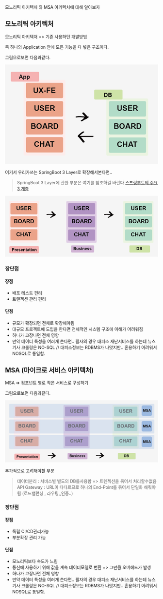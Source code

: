 모노리틱 아키텍처 와 MSA 아키텍처에 대해 알아보자

## 모노리틱 아키텍처

모노리틱 아키텍처 => 기존 사용하던 개발방법 

즉 하나의 Application 안에 모든 기능을 다 넣은 구조이다.

그림으로보면 다음과같다.

![모노아키텍처1](https://github.com/tekies09/CS/blob/main/%EB%94%94%EC%9E%90%EC%9D%B8%ED%8C%A8%ED%84%B4/images/monoarc.PNG?raw=true)

여기서 우리가쓰는 SpringBoot 3 Layer로 확장해서본다면..

> SpringBoot 3 Layer에 관한 부분은 여기를 참조하길 바란다 [스프링부트의 주요 3 계층](https://github.com/tekies09/CS/blob/main/SpringBoot/spring3layer.MD)


![모노아키텍처2](https://github.com/tekies09/CS/blob/main/%EB%94%94%EC%9E%90%EC%9D%B8%ED%8C%A8%ED%84%B4/images/monoarc2.PNG?raw=true)

### 장단점

#### 장점 
- 배포 테스트 편리
- 트랜젝션 관리 편리

#### 단점 
- 규모가 확장되면 전체로 확장해야됨
- 대규모 프로젝트에 도입을 한다면 전체적인 시스템 구조에 이해가 어려워짐
- 하나가 고장나면 전체 영향
- 만약 데이터 특성을 여러개 쓴다면.. 필자의 경우 대피소 재난서비스를 하는데 뉴스기사 크롤링은 NO-SQL // 대피소정보는 RDBMS가 나앗지만.. 혼용하기 어려워서 NOSQL로 통일함.


## MSA (마이크로 서비스 아키텍처)

MSA => 컴포넌트 별로 작은 서비스로 구성하기

그림으로보면 다음과같다.

![msa아키텍처](https://github.com/tekies09/CS/blob/main/%EB%94%94%EC%9E%90%EC%9D%B8%ED%8C%A8%ED%84%B4/images/msaarc.PNG?raw=true)

추가적으로 고려해야할 부분

> 데이터분리 : 서비스별 별도의 DB를사용함 => 트렌젝션을 묶어서 처리할수없음 
> API Gateway : URL이 다다르므로 하나의 End-Point를 묶어서 단일화 해줘야됨 (로드밸런싱 , 라우팅,,인증..)


### 장단점

#### 장점 
- 독립 CI/CD관리가능
- 부분확장 관리 가능

#### 단점 
- 모노리틱보다 속도가 느림
- 통신에 사용하기 위해 값을 계속 데이터모델로 변환 => 그만큼 오버헤드가 발생
- 하나가 고장나면 전체 영향
- 만약 데이터 특성을 여러개 쓴다면.. 필자의 경우 대피소 재난서비스를 하는데 뉴스기사 크롤링은 NO-SQL // 대피소정보는 RDBMS가 나앗지만.. 혼용하기 어려워서 NOSQL로 통일함.
